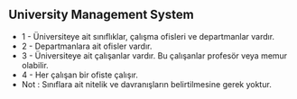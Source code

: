 ## University Management System
* 1 - Üniversiteye ait sınıflıklar, çalışma ofisleri ve departmanlar vardır.
* 2 - Departmanlara ait ofisler vardır.
* 3 - Üniversiteye ait çalışanlar vardır. Bu çalışanlar profesör veya memur olabilir.
* 4 - Her çalışan bir ofiste çalışır.
* Not : Sınıflara ait nitelik ve davranışların belirtilmesine gerek yoktur.
